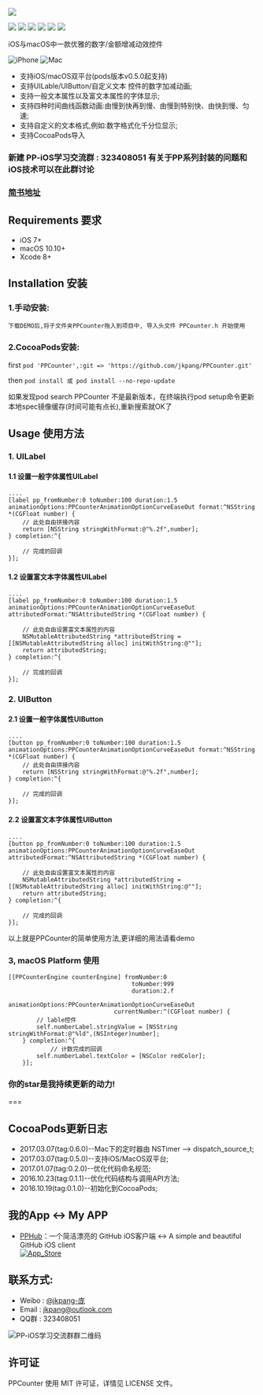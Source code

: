![](https://github.com/jkpang/PPCounter/blob/master/Picture/PPCounter.png)

![](https://img.shields.io/badge/platform-iOS%7CmacOS-red.svg)   ![](https://img.shields.io/badge/language-Objective--C-orange.svg) ![](https://img.shields.io/cocoapods/v/PPCounter.svg?style=flat) ![](https://img.shields.io/cocoapods/dt/PPCounter.svg) ![](https://img.shields.io/badge/license-MIT%20License-brightgreen.svg)  [![](https://img.shields.io/badge/weibo-jkpang--%E5%BA%9E-red.svg)](http://weibo.com/5743737098/profile?rightmod=1&wvr=6&mod=personinfo&is_all=1)

iOS与macOS中一款优雅的数字/金额增减动效控件

![iPhone](https://github.com/jkpang/PPCounter/blob/master/Picture/PPCounter.gif)
![Mac](https://github.com/jkpang/PPCounter/blob/master/Picture/Mac.gif)

* 支持iOS/macOS双平台(pods版本v0.5.0起支持)
* 支持UILable/UIButton/自定义文本 控件的数字加减动画;
* 支持一般文本属性以及富文本属性的字体显示;
* 支持四种时间曲线函数动画:由慢到快再到慢、由慢到特别快、由快到慢、匀速;
* 支持自定义的文本格式,例如:数字格式化千分位显示;
* 支持CocoaPods导入


### 新建 PP-iOS学习交流群 : 323408051 有关于PP系列封装的问题和iOS技术可以在此群讨论


### [简书地址](http://www.jianshu.com/p/53b9bac43201)

## Requirements 要求
* iOS 7+
* macOS 10.10+
* Xcode 8+

## Installation 安装
### 1.手动安装:
`下载DEMO后,将子文件夹PPCounter拖入到项目中, 导入头文件 PPCounter.h 开始使用`
### 2.CocoaPods安装:
first
`pod 'PPCounter',:git => 'https://github.com/jkpang/PPCounter.git'`

then
`pod install 或 pod install --no-repo-update`

如果发现pod search PPCounter 不是最新版本，在终端执行pod setup命令更新本地spec镜像缓存(时间可能有点长),重新搜索就OK了
## Usage 使用方法
### 1. UILabel
#### 1.1 设置一般字体属性UILabel
```objc
....
[label pp_fromNumber:0 toNumber:100 duration:1.5 animationOptions:PPCounterAnimationOptionCurveEaseOut format:^NSString *(CGFloat number) {
    // 此处自由拼接内容
    return [NSString stringWithFormat:@"%.2f",number];
} completion:^{
        
    // 完成的回调
}];
```
#### 1.2 设置富文本字体属性UILabel

```objc
....
[label pp_fromNumber:0 toNumber:100 duration:1.5 animationOptions:PPCounterAnimationOptionCurveEaseOut attributedFormat:^NSAttributedString *(CGFloat number) {
        
    // 此处自由设置富文本属性的内容
    NSMutableAttributedString *attributedString = [[NSMutableAttributedString alloc] initWithString:@""];
    return attributedString;
} completion:^{
        
    // 完成的回调
}];

```
### 2. UIButton

#### 2.1 设置一般字体属性UIButton
```objc
....
[button pp_fromNumber:0 toNumber:100 duration:1.5 animationOptions:PPCounterAnimationOptionCurveEaseOut format:^NSString *(CGFloat number) {
    // 此处自由拼接内容
    return [NSString stringWithFormat:@"%.2f",number];
} completion:^{
        
    // 完成的回调
}];
```
#### 2.2 设置富文本字体属性UIButton

```objc
....
[button pp_fromNumber:0 toNumber:100 duration:1.5 animationOptions:PPCounterAnimationOptionCurveEaseOut attributedFormat:^NSAttributedString *(CGFloat number) {
        
    // 此处自由设置富文本属性的内容
    NSMutableAttributedString *attributedString = [[NSMutableAttributedString alloc] initWithString:@""];
    return attributedString;
} completion:^{
        
    // 完成的回调
}];

```

以上就是PPCounter的简单使用方法,更详细的用法请看demo
### 3, macOS Platform 使用

```objc
[[PPCounterEngine counterEngine] fromNumber:0
                                   toNumber:999
                                   duration:2.f
                          animationOptions:PPCounterAnimationOptionCurveEaseOut
                              currentNumber:^(CGFloat number) {
        // lable控件
        self.numberLabel.stringValue = [NSString stringWithFormat:@"%ld",(NSInteger)number];
    } completion:^{
    		// 计数完成的回调
        self.numberLabel.textColor = [NSColor redColor];
    }];
```
### 你的star是我持续更新的动力!
===
## CocoaPods更新日志
* 2017.03.07(tag:0.6.0)--Mac下的定时器由 NSTimer --> dispatch_source_t;
* 2017.03.07(tag:0.5.0)--支持iOS/MacOS双平台;
* 2017.01.07(tag:0.2.0)--优化代码命名规范;
* 2016.10.23(tag:0.1.1)--优化代码结构与调用API方法;
* 2016.10.19(tag:0.1.0)--初始化到CocoaPods;

## 我的App <-> My APP
- [PPHub](https://github.com/PPHubApp/PPHub-Feedback)：一个简洁漂亮的 GitHub iOS客户端 <-> A simple and beautiful GitHub iOS client   
[![App_Store](https://github.com/jkpang/PPHub-Feedback/blob/master/Resource/Download_on_the_App_Store_135x40.svg)](https://itunes.apple.com/cn/app/PPHub%20For%20GitHub/id1314212521?mt=8)

## 联系方式:
* Weibo : [@jkpang-庞](http://weibo.com/5743737098/profile?rightmod=1&wvr=6&mod=personinfo&is_all=1)
* Email : jkpang@outlook.com
* QQ群 : 323408051

![PP-iOS学习交流群群二维码](https://github.com/jkpang/PPCounter/blob/master/PP-iOS%E5%AD%A6%E4%B9%A0%E4%BA%A4%E6%B5%81%E7%BE%A4%E7%BE%A4%E4%BA%8C%E7%BB%B4%E7%A0%81.png)

## 许可证
PPCounter 使用 MIT 许可证，详情见 LICENSE 文件。

